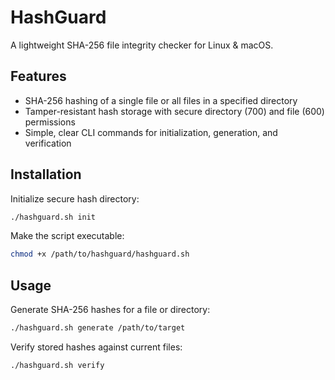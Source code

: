 # HashGuard

A lightweight SHA-256 file integrity checker for Linux & macOS.

## Features

- SHA-256 hashing of a single file or all files in a specified directory
- Tamper-resistant hash storage with secure directory (700) and file (600) permissions
- Simple, clear CLI commands for initialization, generation, and verification

## Installation

Initialize secure hash directory:
```bash
./hashguard.sh init
```
Make the script executable:
```bash
chmod +x /path/to/hashguard/hashguard.sh
```

## Usage

Generate SHA-256 hashes for a file or directory:
```bash
./hashguard.sh generate /path/to/target
```
Verify stored hashes against current files:
```bash
./hashguard.sh verify
```